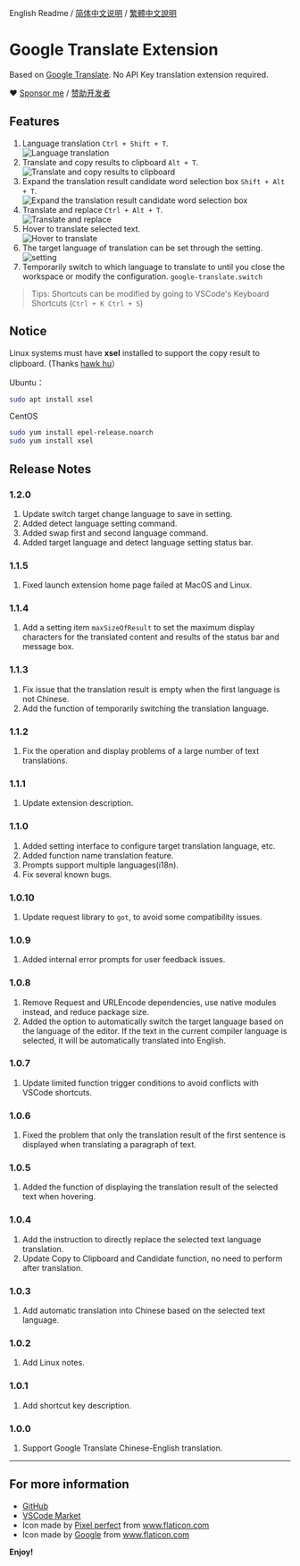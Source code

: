 English Readme / [简体中文说明](README.zh-cn.md) / [繁體中文說明](README.zh-tw.md)

# Google Translate Extension

Based on [Google Translate](https://translate.google.cn). No API Key translation extension required.

❤ [Sponsor me](https://www.paypal.me/imlinhanchao) / [赞助开发者](http://sponsor.hancel.org/)

## Features

1. Language translation `Ctrl + Shift + T`.  
   ![Language translation](./asserts/translates.gif)
2. Translate and copy results to clipboard `Alt + T`.  
   ![Translate and copy results to clipboard](./asserts/clipboard.gif)
3. Expand the translation result candidate word selection box `Shift + Alt + T`.  
   ![Expand the translation result candidate word selection box](./asserts/candidate.gif)   
4. Translate and replace `Ctrl + Alt + T`.  
   ![Translate and replace](./asserts/replace.gif)
5. Hover to translate selected text.  
   ![Hover to translate](./asserts/hover.gif)
6. The target language of translation can be set through the setting.
   ![setting](./asserts/setting.jpg)
7. Temporarily switch to which language to translate to until you close the workspace or modify the configuration. `google-translate.switch`
   
> Tips: Shortcuts can be modified by going to VSCode's Keyboard Shortcuts (`Ctrl + K Ctrl + S`)

## Notice

Linux systems must have **xsel** installed to support the copy result to clipboard. (Thanks [hawk hu](https://github.com/hawkhu)）

Ubuntu：
```bash
sudo apt install xsel
```

CentOS
```bash
sudo yum install epel-release.noarch
sudo yum install xsel
```

## Release Notes

### 1.2.0
1. Update switch target change language to save in setting.
2. Added detect language setting command.
3. Added swap first and second language command.
4. Added target language and detect language setting status bar.

### 1.1.5
1. Fixed launch extension home page failed at MacOS and Linux.

### 1.1.4
1. Add a setting item `maxSizeOfResult` to set the maximum display characters for the translated content and results of the status bar and message box.

### 1.1.3
1. Fix issue that the translation result is empty when the first language is not Chinese.
2. Add the function of temporarily switching the translation language.

### 1.1.2
1. Fix the operation and display problems of a large number of text translations.

### 1.1.1
1. Update extension description.

### 1.1.0
1. Added setting interface to configure target translation language, etc.
2. Added function name translation feature.
3. Prompts support multiple languages(i18n).
4. Fix several known bugs.

### 1.0.10
1. Update request library to `got`, to avoid some compatibility issues.

### 1.0.9
1. Added internal error prompts for user feedback issues.

### 1.0.8
1. Remove Request and URLEncode dependencies, use native modules instead, and reduce package size.
2. Added the option to automatically switch the target language based on the language of the editor. If the text in the current compiler language is selected, it will be automatically translated into English.

### 1.0.7
1. Update limited function trigger conditions to avoid conflicts with VSCode shortcuts.

### 1.0.6
1. Fixed the problem that only the translation result of the first sentence is displayed when translating a paragraph of text.

### 1.0.5
1. Added the function of displaying the translation result of the selected text when hovering.

### 1.0.4
1. Add the instruction to directly replace the selected text language translation.
2. Update Copy to Clipboard and Candidate function, no need to perform after translation.

### 1.0.3
1. Add automatic translation into Chinese based on the selected text language.
  
### 1.0.2
1. Add Linux notes.
   
### 1.0.1
1. Add shortcut key description.

### 1.0.0
1. Support Google Translate Chinese-English translation.

---

## For more information

* [GitHub](https://github.com/imlinhanchao/vsc-google-translate)
* [VSCode Market](https://marketplace.visualstudio.com/items?itemName=hancel.google-translate)
* Icon made by [Pixel perfect](https://www.flaticon.com/authors/pixel-perfect) from www.flaticon.com 
* Icon made by <a href="https://www.flaticon.com/authors/google" title="Google">Google</a> from <a href="https://www.flaticon.com/" title="Flaticon"> www.flaticon.com</a>

**Enjoy!**
